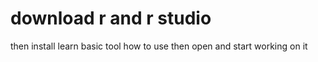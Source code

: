 # download r and r studio
then install
learn basic tool how to use 
then open and start working on it
